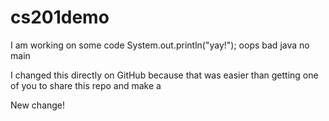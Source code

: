 # cs201demo
I am working on some code
System.out.println("yay!");
oops bad java no main

I changed this directly on GitHub because that was easier than getting one of you to share this repo and make a 

New change!
